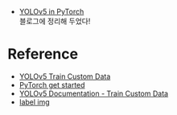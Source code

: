 - [YOLOv5 in PyTorch](https://damio.tistory.com/97)  
블로그에 정리해 두었다!  
  
Reference
===
- [YOLOv5 Train Custom Data](https://github.com/ultralytics/yolov5/wiki/Train-Custom-Data)  
- [PyTorch get started](https://pytorch.org/get-started/locally/)  
- [YOLOv5 Documentation - Train Custom Data](https://docs.ultralytics.com/tutorials/train-custom-datasets/)  
- [label img](https://github.com/tzutalin/labelImg)  
